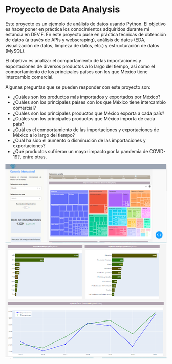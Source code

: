 Proyecto de Data Analysis
========================
Este proyecto es un ejemplo de análisis de datos usando Python. El objetivo es hacer poner en práctica los conocimientos adquiridos durante mi estancia en DEV.F. En este proyecto puse en práctica técnicas de obtención de datos (a través de APIs y webscraping), análisis de datos (EDA, visualización de datos, limpieza de datos, etc.) y estructuración de datos (MySQL).

El objetivo es analizar el comportamiento de las importaciones y exportaciones de diversos productos a lo largo del tiempo, así como el comportamiento de los principales países con los que México tiene intercambio comercial.

Algunas preguntas que se pueden responder con este proyecto son:

- ¿Cuáles son los productos más importados y exportados por México?
- ¿Cuáles son los principales países con los que México tiene intercambio comercial?
- ¿Cuáles son los principales productos que México exporta a cada país?
- ¿Cuáles son los principales productos que México importa de cada país?
- ¿Cuál es el comportamiento de las importaciones y exportaciones de México a lo largo del tiempo?
- ¿Cuál ha sido el aumento o disminución de las importaciones y exportaciones?
- ¿Qué productos sufrieron un mayor impacto por la pandemia de COVID-19?,
entre otras.


![Image](projectScreenShoots/Captura_PROYECTO.PNG)
![Image](projectScreenShoots/Captura_PROYECTO2.PNG)

